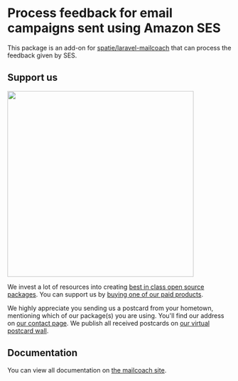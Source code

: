 # Process feedback for email campaigns sent using Amazon SES

This package is an add-on for [spatie/laravel-mailcoach](https://github.com/spatie/laravel-mailcoach) that can process the feedback given by SES.

## Support us

[<img src="https://github-ads.s3.eu-central-1.amazonaws.com/laravel-mailcoach-ses-feedback.jpg?t=1" width="419px" />](https://spatie.be/github-ad-click/laravel-mailcoach-ses-feedback)

We invest a lot of resources into creating [best in class open source packages](https://spatie.be/open-source). You can support us by [buying one of our paid products](https://spatie.be/open-source/support-us).

We highly appreciate you sending us a postcard from your hometown, mentioning which of our package(s) you are using. You'll find our address on [our contact page](https://spatie.be/about-us). We publish all received postcards on [our virtual postcard wall](https://spatie.be/open-source/postcards).

## Documentation

You can view all documentation on [the mailcoach site](https://mailcoach.app).
